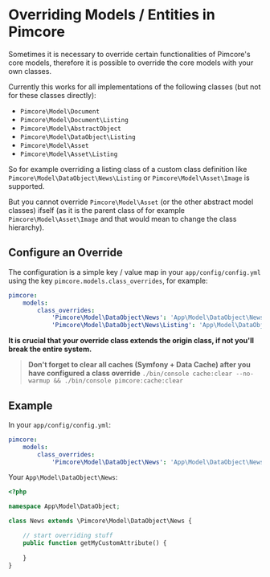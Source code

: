 # Overriding Models / Entities in Pimcore
 
Sometimes it is necessary to override certain functionalities of Pimcore's core models, therefore it is possible to 
override the core models with your own classes. 

Currently this works for all implementations of the following classes (but not for these classes directly): 
- `Pimcore\Model\Document`
- `Pimcore\Model\Document\Listing`
- `Pimcore\Model\AbstractObject`
- `Pimcore\Model\DataObject\Listing`
- `Pimcore\Model\Asset`
- `Pimcore\Model\Asset\Listing` 

So for example overriding a listing class of a custom class definition like `Pimcore\Model\DataObject\News\Listing` or 
`Pimcore\Model\Asset\Image` is supported. 

But you cannot override `Pimcore\Model\Asset` (or the other abstract model classes) ifself (as it is the parent class of for example `Pimcore\Model\Asset\Image` and that would mean to change the class hierarchy). 

## Configure an Override 

The configuration is a simple key / value map in your `app/config/config.yml` using the key 
`pimcore.models.class_overrides`, for example: 

```yaml
pimcore:
    models:
        class_overrides:
            'Pimcore\Model\DataObject\News': 'App\Model\DataObject\News'
            'Pimcore\Model\DataObject\News\Listing': 'App\Model\DataObject\News\Listing'
```

**It is crucial that your override class extends the origin class, if not you'll break the entire system.**

> **Don't forget to clear all caches (Symfony + Data Cache) after you have configured a class override**
`./bin/console cache:clear --no-warmup && ./bin/console pimcore:cache:clear`

## Example 

In your `app/config/config.yml`: 

```yaml
pimcore:
    models:
        class_overrides:
            'Pimcore\Model\DataObject\News': 'App\Model\DataObject\News'
```

Your `App\Model\DataObject\News`: 

```php
<?php 

namespace App\Model\DataObject; 

class News extends \Pimcore\Model\DataObject\News {

    // start overriding stuff 
    public function getMyCustomAttribute() {
        
    }
}
```
